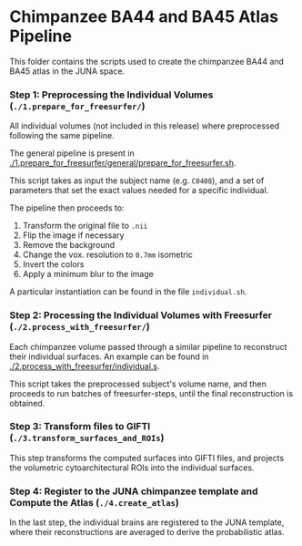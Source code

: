 # Chimpanzee BA44 and BA45 Atlas Pipeline
This folder contains the scripts used to create the chimpanzee BA44 and BA45 atlas in the JUNA space.

### Step 1: Preprocessing the Individual Volumes (`./1.prepare_for_freesurfer/`) 
All individual volumes (not included in this release) where preprocessed following the same pipeline.

The general pipeline is present in [./1.prepare_for_freesurfer/general/prepare_for_freesurfer.sh](./1.prepare_for_freesurfer/general/prepare_for_freesurfer.sh). 

This script takes as input the subject name (e.g. `C0408`), and a set of parameters that set the exact values needed for a specific individual.

The pipeline then proceeds to:
1. Transform the original file to `.nii`
2. Flip the image if necessary
3. Remove the background
4. Change the vox. resolution to `0.7mm` isometric
5. Invert the colors
6. Apply a minimum blur to the image

A particular instantiation can be found in the file `individual.sh`.

### Step 2: Processing the Individual Volumes with Freesurfer (`./2.process_with_freesurfer/`) 
Each chimpanzee volume passed through a similar pipeline to reconstruct their individual surfaces. An example can be found in [./2.process_with_freesurfer/individual.s](./2.process_with_freesurfer/individual.sh). 

This script takes the preprocessed subject's volume name, and then proceeds to run batches of freesurfer-steps, until the final reconstruction is obtained. 

### Step 3: Transform files to GIFTI (`./3.transform_surfaces_and_ROIs`)
This step transforms the computed surfaces into GIFTI files, and projects the volumetric cytoarchitectural ROIs into the individual surfaces.

### Step 4: Register to the JUNA chimpanzee template and Compute the Atlas (`./4.create_atlas`)
In the last step, the individual brains are registered to the JUNA template, where their reconstructions are averaged to derive the probabilistic atlas.
